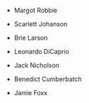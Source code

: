 - Margot Robbie
- Scarlett Johanson
- Brie Larson

- Leonardo DiCaprio
- Jack Nicholson
- Benedict Cumberbatch
- Jamie Foxx
